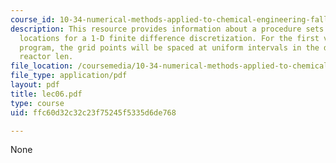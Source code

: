 ```yaml
---
course_id: 10-34-numerical-methods-applied-to-chemical-engineering-fall-2005
description: This resource provides information about a procedure sets that grid point
  locations for a 1-D finite difference discretization. For the first version of this
  program, the grid points will be spaced at uniform intervals in the domain 0 to
  reactor len.
file_location: /coursemedia/10-34-numerical-methods-applied-to-chemical-engineering-fall-2005/ffc60d32c32c23f75245f5335d6de768_lec06.pdf
file_type: application/pdf
layout: pdf
title: lec06.pdf
type: course
uid: ffc60d32c32c23f75245f5335d6de768

---
```

None